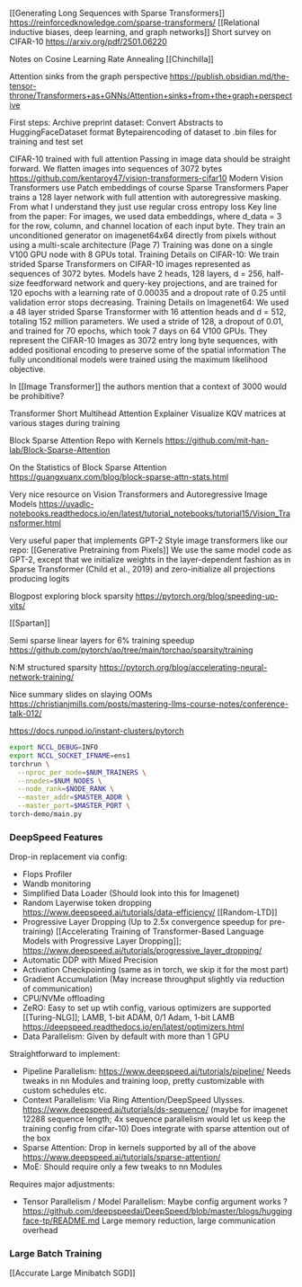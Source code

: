 [[Generating Long Sequences with Sparse Transformers]]
https://reinforcedknowledge.com/sparse-transformers/
[[Relational inductive biases, deep learning, and graph networks]]
Short survey on CIFAR-10 https://arxiv.org/pdf/2501.06220

Notes on Cosine Learning Rate Annealing [[Chinchilla]]

Attention sinks from the graph perspective
https://publish.obsidian.md/the-tensor-throne/Transformers+as+GNNs/Attention+sinks+from+the+graph+perspective


First steps: 
Archive preprint dataset: 
	Convert Abstracts to HuggingFaceDataset format
	Bytepairencoding of dataset to .bin files for training and test set

CIFAR-10 trained with full attention
	Passing in image data should be straight forward. 
	We flatten images into sequences of 3072 bytes
	https://github.com/kentaroy47/vision-transformers-cifar10
	Modern Vision Transformers use Patch embeddings of course
	Sparse Transformers Paper trains a 128 layer network with full attention with autoregressive masking. 
	From what I understand they just use regular cross entropy loss 
	Key line from the paper: 
		For images, we used data embeddings, where d_data = 3 for the row, column, and channel location of each input byte. 
	They train an unconditioned generator on imagenet64x64 directly from pixels without using a multi-scale architecture (Page 7)
	Training was done on a single V100 GPU node with 8 GPUs total.
	Training Details on CIFAR-10:
		We train strided Sparse Transformers on CIFAR-10 images represented as sequences of 3072 bytes. Models have 2	heads, 128 layers, d = 256, half-size feedforward network and query-key projections, and are trained for 120 epochs with a learning rate of 0.00035 and a dropout rate of 0.25 until validation error stops decreasing.
	Training Details on Imagenet64:
		We used a 48 layer strided Sparse Transformer with 16 attention heads and d = 512, totaling 152 million parameters. We used a stride of 128, a dropout of 0.01, and trained for 70 epochs, which took 7 days on 64 V100 GPUs.
	They represent the CIFAR-10 Images as 3072 entry long byte sequences, with added positional encoding to preserve some of the spatial information
	The fully unconditional models were trained using the maximum likelihood objective.

In [[Image Transformer]] the authors mention that a context of 3000 would be prohibitive? 


Transformer
	Short Multihead Attention Explainer
	Visualize KQV matrices at various stages during training

Block Sparse Attention Repo with Kernels
	https://github.com/mit-han-lab/Block-Sparse-Attention

On the Statistics of Block Sparse Attention
	https://guangxuanx.com/blog/block-sparse-attn-stats.html

Very nice resource on Vision Transformers and Autoregressive Image Models
	https://uvadlc-notebooks.readthedocs.io/en/latest/tutorial_notebooks/tutorial15/Vision_Transformer.html

Very useful paper that implements GPT-2 Style image transformers like our repo: 
	[[Generative Pretraining from Pixels]]
	We use the same model code as GPT-2, except that we initialize weights in the layer-dependent fashion as in Sparse Transformer (Child et al., 2019) and zero-initialize all projections producing logits

Blogpost exploring block sparsity
	https://pytorch.org/blog/speeding-up-vits/

[[Spartan]]

Semi sparse linear layers for 6% training speedup
	https://github.com/pytorch/ao/tree/main/torchao/sparsity/training

N:M structured sparsity
	https://pytorch.org/blog/accelerating-neural-network-training/

Nice summary slides on slaying OOMs
	https://christianjmills.com/posts/mastering-llms-course-notes/conference-talk-012/


https://docs.runpod.io/instant-clusters/pytorch
```bash
export NCCL_DEBUG=INFO
export NCCL_SOCKET_IFNAME=ens1
torchrun \
  --nproc_per_node=$NUM_TRAINERS \
  --nnodes=$NUM_NODES \
  --node_rank=$NODE_RANK \
  --master_addr=$MASTER_ADDR \
  --master_port=$MASTER_PORT \
torch-demo/main.py
```
### DeepSpeed Features

Drop-in replacement via config:
* Flops Profiler
* Wandb monitoring
* Simplified Data Loader (Should look into this for Imagenet)
*  Random Layerwise token dropping https://www.deepspeed.ai/tutorials/data-efficiency/  [[Random-LTD]]
* Progressive Layer Dropping (Up to 2.5x convergence speedup for pre-training) [[Accelerating Training of Transformer-Based Language Models with Progressive Layer Dropping]]; https://www.deepspeed.ai/tutorials/progressive_layer_dropping/
* Automatic DDP with Mixed Precision
* Activation Checkpointing (same as in torch, we skip it for the most part)
* Gradient Accumulation (May increase throughput slightly via reduction of communication)
* CPU/NVMe offloading
* ZeRO: Easy to set up wtih config, various optimizers are supported [[Turing-NLG]]; LAMB, 1-bit ADAM, 0/1 Adam, 1-bit LAMB https://deepspeed.readthedocs.io/en/latest/optimizers.html
* Data Parallelism: Given by default with more than 1 GPU

Straightforward to implement:
* Pipeline Parallelism: https://www.deepspeed.ai/tutorials/pipeline/ Needs tweaks in nn Modules and training loop, pretty customizable with custom schedules etc.
* Context Parallelism: Via Ring Attention/DeepSpeed Ulysses. https://www.deepspeed.ai/tutorials/ds-sequence/ (maybe for imagenet 12288 sequence length; 4x sequence parallelism would let us keep the training config from cifar-10) Does integrate with sparse attention out of the box
* Sparse Attention: Drop in kernels supported by all of the above https://www.deepspeed.ai/tutorials/sparse-attention/
* MoE: Should require only a few tweaks to nn Modules 

Requires major adjustments:
* Tensor Parallelism / Model Parallelism: Maybe config argument works ? https://github.com/deepspeedai/DeepSpeed/blob/master/blogs/huggingface-tp/README.md Large memory reduction, large communication overhead

### Large Batch Training

[[Accurate Large Minibatch SGD]]